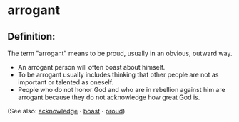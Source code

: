 # arrogant #

## Definition: ##

The term "arrogant" means to be proud, usually in an obvious, outward way.

* An arrogant person will often boast about himself.
* To be arrogant usually includes thinking that other people are not as important or talented as oneself.
* People who do not honor God and who are in rebellion against him are arrogant because they do not acknowledge how great God is.

(See also: [acknowledge](../other/acknowledge.md) **·** [boast](../other/boast.md) **·** [proud](../other/proud.md))

